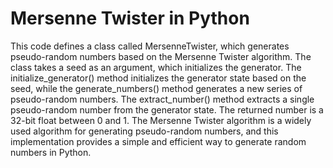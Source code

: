 # Mersenne Twister in Python

This code defines a class called MersenneTwister, which generates pseudo-random numbers based on the Mersenne Twister algorithm. 
The class takes a seed as an argument, which initializes the generator. 
The initialize_generator() method initializes the generator state based on the seed, while the generate_numbers() method generates a new series of pseudo-random numbers. 
The extract_number() method extracts a single pseudo-random number from the generator state. 
The returned number is a 32-bit float between 0 and 1. 
The Mersenne Twister algorithm is a widely used algorithm for generating pseudo-random numbers, and this implementation provides a simple and efficient way to generate random numbers in Python.
